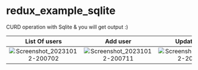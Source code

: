 # redux_example_sqlite

 CURD operation with Sqlite & you will get output :)

 List Of users             		 |  	Add user           		 |  	Update user
:-------------------------:|:-------------------------:|:-------------------------:
![Screenshot_20231012-200702](https://github.com/PrudhviBanki/redux_sample_sqlit/assets/100339466/03a1f924-d542-49a4-86c9-fb30924ec946) |![Screenshot_20231012-200711](https://github.com/PrudhviBanki/redux_sample_sqlit/assets/100339466/bf3afc0f-9c3d-45b6-abb0-392f25db4962) |![Screenshot_20231012-200719](https://github.com/PrudhviBanki/redux_sample_sqlit/assets/100339466/dd3a6edf-cfb3-4317-a413-06b0d30f1e72)
